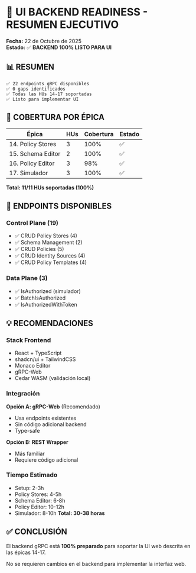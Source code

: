 # 🎨 UI BACKEND READINESS - RESUMEN EJECUTIVO

**Fecha:** 22 de Octubre de 2025  
**Estado:** ✅ **BACKEND 100% LISTO PARA UI**

## 📊 RESUMEN

```
✅ 22 endpoints gRPC disponibles
✅ 0 gaps identificados  
✅ Todas las HUs 14-17 soportadas
✅ Listo para implementar UI
```

## 🎯 COBERTURA POR ÉPICA

| Épica | HUs | Cobertura | Estado |
|-------|-----|-----------|--------|
| 14. Policy Stores | 3 | 100% | ✅ |
| 15. Schema Editor | 2 | 100% | ✅ |
| 16. Policy Editor | 3 | 98% | ✅ |
| 17. Simulador | 3 | 100% | ✅ |

**Total: 11/11 HUs soportadas (100%)**

## 🔌 ENDPOINTS DISPONIBLES

### Control Plane (19)
- ✅ CRUD Policy Stores (4)
- ✅ Schema Management (2)
- ✅ CRUD Policies (5)
- ✅ CRUD Identity Sources (4)
- ✅ CRUD Policy Templates (4)

### Data Plane (3)
- ✅ IsAuthorized (simulador)
- ✅ BatchIsAuthorized
- ✅ IsAuthorizedWithToken

## 💡 RECOMENDACIONES

### Stack Frontend
- React + TypeScript
- shadcn/ui + TailwindCSS
- Monaco Editor
- gRPC-Web
- Cedar WASM (validación local)

### Integración
**Opción A: gRPC-Web** (Recomendado)
- Usa endpoints existentes
- Sin código adicional backend
- Type-safe

**Opción B: REST Wrapper**
- Más familiar
- Requiere código adicional

### Tiempo Estimado
- Setup: 2-3h
- Policy Stores: 4-5h
- Schema Editor: 6-8h
- Policy Editor: 10-12h
- Simulador: 8-10h
**Total: 30-38 horas**

## ✅ CONCLUSIÓN

El backend gRPC está **100% preparado** para soportar la UI web descrita en las épicas 14-17.

No se requieren cambios en el backend para implementar la interfaz web.
